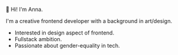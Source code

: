 👋 Hi! I'm Anna.

I'm a creative frontend developer with a background in art/design.

- Interested in design aspect of frontend.
- Fullstack ambition.
- Passionate about gender-equality in tech.


<!---
annathunberg/annathunberg is a ✨ special ✨ repository because its `README.md` (this file) appears on your GitHub profile.
You can click the Preview link to take a look at your changes.
--->
